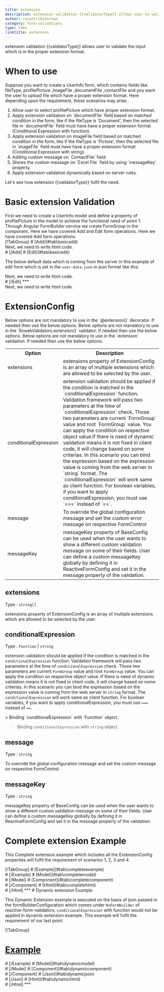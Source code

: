 ```yaml
---
title: extension
description: extension validation {{validatorType}} allows user to validate the input which is in the proper extension format.
author: rxcontributortwo
category: form-validations
type: tabs
linktitle: extension
---
```


<div class="title-bar"><p>extension validation {{validatorType}} allows user to validate the input which is in the proper extension format.</p></div>

# When to use
Suppose you want to create a UserInfo form, which contains fields like fileType, profilePicture ,imageFile ,documentFile ,contactFile and you want the user to upload file which have a proper extension format. Here depending upon the requirement, these scenarios may arise..

<ol class='showHideElement'>
   <li>Allow user to select profilePicture which have proper extension format.</li>
   <li>Apply extension validation on `documentFile` field based on matched condition in the form, like if the fileType is 'Document', then the selected file in `documentFile` field must have have a proper extension format (Conditional Expression with function).</li>
   <li>Apply extension validation on imageFile field based on matched condition in the form, like if the fileType is 'Picture', then the selected file in `imageFile` field must have have a proper extension format (Conditional Expression with string).</li>
   <li>Adding custom message on `ContactFile` field.</li>
   <li>Shows the custom message on `Excel File` field by using `messageKey` property.</li>
   <data-scope scope="['decorator','validator']">
      <li>Apply extension validation dynamically based on server rules.</li>
   </data-scope>
</ol>
Let's see how extension {{validatorType}} fulfil the need.
 
# Basic extension Validation
<data-scope scope="['decorator','template-driven-directives','template-driven-decorators']">
First we need to create a UserInfo model and define a property of profilePicture in the model to achieve the functional need of point 1.
<div component="app-code" key="extension-add-model"></div> 
</data-scope>
Through Angular FormBuilder service we create FormGroup in the component.
<data-scope scope="['decorator']">
Here we have covered Add and Edit form operations. 
</data-scope>

<data-scope scope="['validator','template-driven-directives','template-driven-decorators']">
Here we have covered Add form operations. 
</data-scope>

<data-scope scope="['decorator']">
<div component="app-tabs" key="basic-operations"></div>
[!TabGroup]
# [Add](#tab\basicadd)
<div component="app-code" key="extension-add-component"></div> 
Next, we need to write html code.
<div component="app-code" key="extension-add-html"></div> 
<div component="app-example-runner" ref-component="app-extension-add"></div>
# [/Add]
# [Edit](#tab\basicedit)
<div component="app-code" key="extension-edit-component"></div>

The below default data which is coming from the server in this example of edit form which is set in the `user-data.json` in json format like this:
<div component="app-code" key="extension-edit-json"></div> 
Next, we need to write html code.
<div component="app-code" key="extension-edit-html"></div> 
<div component="app-example-runner" ref-component="app-extension-edit"></div>
# [/Edit]
***
</data-scope>

<data-scope scope="['validator','template-driven-directives','template-driven-decorators']">
<div component="app-code" key="extension-add-component"></div> 
Next, we need to write html code.
<div component="app-code" key="extension-add-html"></div> 
<div component="app-example-runner" ref-component="app-extension-add"></div>
</data-scope>

# ExtensionConfig
<data-scope scope="['decorator']">
Below options are not mandatory to use in the `@extension()` decorator. If needed then use the below options.
</data-scope>
<data-scope scope="['validator']">
Below options are not mandatory to use in the `RxwebValidators.extension()` validator. If needed then use the below options.
</data-scope>
<data-scope scope="['template-driven-directives','template-driven-decorators']">
Below options are not mandatory to use in the `extension` validation. If needed then use the below options.
</data-scope>

<table class="table table-bordered table-striped showHideElement">
<tr><th>Option</th><th>Description</th></tr>
<tr><td><a (click)='scrollTo("#extensions")'  title="extensions">extensions</a></td><td>extensions property of ExtensionConfig is an array of multiple extensions which are allowed to be selected by the user.</td></tr>
<tr><td><a  (click)='scrollTo("#conditionalExpression")'  title="conditionalExpression">conditionalExpression</a></td><td>extension validation should be applied if the condition is matched in the `conditionalExpression` function. Validation framework will pass two parameters at the time of `conditionalExpression` check. Those two parameters are current `FormGroup` value and root `FormGroup` value. You can apply the condition on respective object value.If there is need of dynamic validation means it is not fixed in client code, it will change based on some criterias. In this scenario you can bind the expression based on the expression value is coming from the web server in `string` format. The `conditionalExpression` will work same as client function. For boolean variables, if you want to apply conditionalExpression, you must use `===` instead of `==`.</td></tr>
<tr><td><a  (click)='scrollTo("#message")'  title="message">message</a></td><td>To override the global configuration message and set the custom error message on respective FormControl</td></tr>
<tr><td><a (click)='scrollTo("#messageKey")' title="messageKey">messageKey</a></td><td>messageKey property of BaseConfig can be used when the user wants to show a different custom validation message on some of their fields. User can define a custom messageKey globally by defining it in ReactiveFormConfig and set it in the message property of the validation.</td></tr>
</table>

## extensions
Type :  `string[]` 

extensions property of ExtensionConfig is an array of multiple extensions which are allowed to be selected by the user.

<div component="app-code" key="extension-extensionsExample-model"></div> 
<div component="app-example-runner" ref-component="app-extension-extensions" title="extension {{validatorType}} with extensions" key="extensions"></div>

## conditionalExpression 
Type :  `Function`  |  `string` 

extension validation should be applied if the condition is matched in the `conditionalExpression` function. Validation framework will pass two parameters at the time of `conditionalExpression` check. Those two parameters are current `FormGroup` value and root `FormGroup` value. You can apply the condition on respective object value.
If there is need of dynamic validation means it is not fixed in client code, it will change based on some criterias. In this scenario you can bind the expression based on the expression value is coming from the web server in `string` format. The `conditionalExpression` will work same as client function. For boolean variables, if you want to apply conditionalExpression, you must use `===` instead of `==`.

<data-scope scope="['validator','decorator']">
> Binding `conditionalExpression` with `Function` object.
<div component="app-code" key="extension-conditionalExpressionExampleFunction-model"></div> 
</data-scope>

> Binding `conditionalExpression` with `string` object.
<div component="app-code" key="extension-conditionalExpressionExampleString-model"></div> 

<div component="app-example-runner" ref-component="app-extension-conditionalExpression" title="extension {{validatorType}} with conditionalExpression" key="conditionalExpression"></div>

## message 
Type :  `string` 

To override the global configuration message and set the custom message on respective FormControl.

<div component="app-code" key="extension-messageExample-model"></div> 
<div component="app-example-runner" ref-component="app-extension-message" title="extension {{validatorType}} with message" key="message"></div>

## messageKey
Type : `string`

messageKey property of BaseConfig can be used when the user wants to show a different custom validation message on some of their fields. User can define a custom messageKey globally by defining it in ReactiveFormConfig and set it in the message property of the validation.

<div component="app-code" key="extension-messageKeyExample-model"></div> 
<div component="app-example-runner" ref-component="app-extension-messageKey" title="extension {{validatorType}} with messageKey" key="messageKey"></div>

# Complete extension Example

This Complete extension example which includes all the ExtensionConfig properties will fulfil the requirement of scenarios 1, 2, 3 and 4.

<div component="app-tabs" key="complete"></div>
[!TabGroup]
# [Example](#tab\completeexample)
<div component="app-example-runner" ref-component="app-extension-complete"></div>
# [/Example]
<data-scope scope="['decorator','template-driven-directives','template-driven-decorators']">
# [Model](#tab\completemodel)
<div component="app-code" key="extension-complete-model"></div> 
# [/Model]
</data-scope>
# [Component](#tab\completecomponent)
<div component="app-code" key="extension-complete-component"></div> 
# [/Component]
# [Html](#tab\completehtml)
<div component="app-code" key="extension-complete-html"></div> 
# [/Html]
***

<data-scope scope="['decorator','validator']">
# Dynamic extension Example

This Dynamic Extension example is executed on the basis of json passed in the formBuilderConfiguration which comes under `RxFormBuilder` of reactive-form-validators. `conditionalExpression` with function would not be applied in dynamic extension example. This example will fulfil the requirement of our last point.

<div component="app-tabs" key="dynamic"></div>

[!TabGroup]
# [Example](#tab\dynamicexample)
<div component="app-example-runner" ref-component="app-extension-dynamic"></div>
# [/Example]
<data-scope scope="['decorator']">
# [Model](#tab\dynamicmodel)
<div component="app-code" key="extension-dynamic-model"></div>
# [/Model]
</data-scope>
# [Component](#tab\dynamiccomponent)
<div component="app-code" key="extension-dynamic-component"></div>
# [/Component]
# [Json](#tab\dynamicjson)
<div component="app-code" key="extension-dynamic-json"></div>
# [/Json]
# [Html](#tab\dynamichtml)
<div component="app-code" key="extension-dynamic-html"></div> 
# [/Html]
***
</data-scope>
